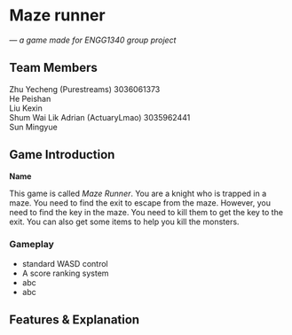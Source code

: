 # Maze runner
*— a game made for ENGG1340 group project*

## Team Members

Zhu Yecheng (Purestreams) 3036061373 \
He Peishan \
Liu Kexin \
Shum Wai Lik Adrian (ActuaryLmao) 3035962441 \
Sun Mingyue 

## Game Introduction
**Name**

This game is called *Maze Runner*.
You are a knight who is trapped in a maze. You need to find the exit to escape from the maze. However, you need to find the key in the maze. You need to kill them to get the key to the exit. You can also get some items to help you kill the monsters.


### Gameplay
- standard WASD control
- A score ranking system
- abc
- abc

## Features & Explanation